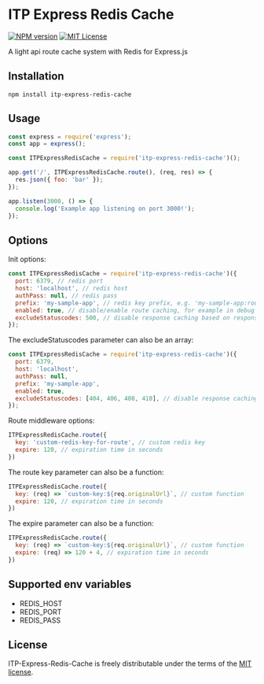 # ITP Express Redis Cache

[![NPM version][npm-version-image]][npm-url] [![MIT License][license-image]][license-url]

A light api route cache system with Redis for Express.js

## Installation

    npm install itp-express-redis-cache

## Usage

```javascript
const express = require('express');
const app = express();

const ITPExpressRedisCache = require('itp-express-redis-cache')();

app.get('/', ITPExpressRedisCache.route(), (req, res) => {
  res.json({ foo: 'bar' });
});

app.listen(3000, () => {
  console.log('Example app listening on port 3000!');
});
```

## Options

Init options:

```javascript
const ITPExpressRedisCache = require('itp-express-redis-cache')({
  port: 6379, // redis port
  host: 'localhost', // redis host
  authPass: null, // redis pass
  prefix: 'my-sample-app', // redis key prefix, e.g. 'my-sample-app:route:GET:/'
  enabled: true, // disable/enable route caching, for example in debug mode
  excludeStatuscodes: 500, // disable response caching based on response statuscode. Possible values: number, array, function (excludes 500 and higher by default)
});
```

The excludeStatuscodes parameter can also be an array:

```javascript
const ITPExpressRedisCache = require('itp-express-redis-cache')({
  port: 6379,
  host: 'localhost',
  authPass: null,
  prefix: 'my-sample-app',
  enabled: true,
  excludeStatuscodes: [404, 406, 408, 410], // disable response caching based on response statuscode. Possible values: number, array, function (excludes 500 and higher by default)
});
```

Route middleware options:

```javascript
ITPExpressRedisCache.route({
  key: 'custom-redis-key-for-route', // custom redis key
  expire: 120, // expiration time in seconds
})
```

The route key parameter can also be a function:

```javascript
ITPExpressRedisCache.route({
  key: (req) => `custom-key:${req.originalUrl}`, // custom function
  expire: 120, // expiration time in seconds
})
```

The expire parameter can also be a function:

```javascript
ITPExpressRedisCache.route({
  key: (req) => `custom-key:${req.originalUrl}`, // custom function
  expire: (req) => 120 + 4, // expiration time in seconds
})
```

## Supported env variables

- REDIS_HOST
- REDIS_PORT
- REDIS_PASS

## License

ITP-Express-Redis-Cache is freely distributable under the terms of the [MIT license](https://github.com/inthepocket/itp-express-redis-cache/blob/master/LICENSE).

[license-image]: http://img.shields.io/badge/license-MIT-blue.svg?style=flat
[license-url]: LICENSE

[npm-url]: https://npmjs.org/package/itp-express-redis-cache
[npm-version-image]: http://img.shields.io/npm/v/itp-express-redis-cache.svg?style=flat
[npm-downloads-image]: http://img.shields.io/npm/dm/itp-express-redis-cache.svg?style=flat
